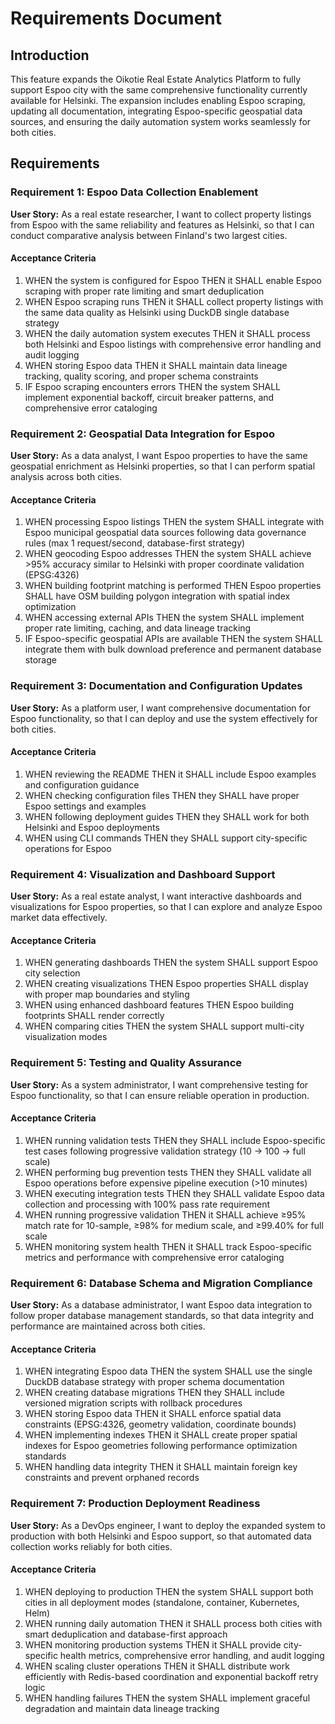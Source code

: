 # Requirements Document

## Introduction

This feature expands the Oikotie Real Estate Analytics Platform to fully support Espoo city with the same comprehensive functionality currently available for Helsinki. The expansion includes enabling Espoo scraping, updating all documentation, integrating Espoo-specific geospatial data sources, and ensuring the daily automation system works seamlessly for both cities.

## Requirements

### Requirement 1: Espoo Data Collection Enablement

**User Story:** As a real estate researcher, I want to collect property listings from Espoo with the same reliability and features as Helsinki, so that I can conduct comparative analysis between Finland's two largest cities.

#### Acceptance Criteria

1. WHEN the system is configured for Espoo THEN it SHALL enable Espoo scraping with proper rate limiting and smart deduplication
2. WHEN Espoo scraping runs THEN it SHALL collect property listings with the same data quality as Helsinki using DuckDB single database strategy
3. WHEN the daily automation system executes THEN it SHALL process both Helsinki and Espoo listings with comprehensive error handling and audit logging
4. WHEN storing Espoo data THEN it SHALL maintain data lineage tracking, quality scoring, and proper schema constraints
5. IF Espoo scraping encounters errors THEN the system SHALL implement exponential backoff, circuit breaker patterns, and comprehensive error cataloging

### Requirement 2: Geospatial Data Integration for Espoo

**User Story:** As a data analyst, I want Espoo properties to have the same geospatial enrichment as Helsinki properties, so that I can perform spatial analysis across both cities.

#### Acceptance Criteria

1. WHEN processing Espoo listings THEN the system SHALL integrate with Espoo municipal geospatial data sources following data governance rules (max 1 request/second, database-first strategy)
2. WHEN geocoding Espoo addresses THEN the system SHALL achieve >95% accuracy similar to Helsinki with proper coordinate validation (EPSG:4326)
3. WHEN building footprint matching is performed THEN Espoo properties SHALL have OSM building polygon integration with spatial index optimization
4. WHEN accessing external APIs THEN the system SHALL implement proper rate limiting, caching, and data lineage tracking
5. IF Espoo-specific geospatial APIs are available THEN the system SHALL integrate them with bulk download preference and permanent database storage

### Requirement 3: Documentation and Configuration Updates

**User Story:** As a platform user, I want comprehensive documentation for Espoo functionality, so that I can deploy and use the system effectively for both cities.

#### Acceptance Criteria

1. WHEN reviewing the README THEN it SHALL include Espoo examples and configuration guidance
2. WHEN checking configuration files THEN they SHALL have proper Espoo settings and examples
3. WHEN following deployment guides THEN they SHALL work for both Helsinki and Espoo deployments
4. WHEN using CLI commands THEN they SHALL support city-specific operations for Espoo

### Requirement 4: Visualization and Dashboard Support

**User Story:** As a real estate analyst, I want interactive dashboards and visualizations for Espoo properties, so that I can explore and analyze Espoo market data effectively.

#### Acceptance Criteria

1. WHEN generating dashboards THEN the system SHALL support Espoo city selection
2. WHEN creating visualizations THEN Espoo properties SHALL display with proper map boundaries and styling
3. WHEN using enhanced dashboard features THEN Espoo building footprints SHALL render correctly
4. WHEN comparing cities THEN the system SHALL support multi-city visualization modes

### Requirement 5: Testing and Quality Assurance

**User Story:** As a system administrator, I want comprehensive testing for Espoo functionality, so that I can ensure reliable operation in production.

#### Acceptance Criteria

1. WHEN running validation tests THEN they SHALL include Espoo-specific test cases following progressive validation strategy (10 → 100 → full scale)
2. WHEN performing bug prevention tests THEN they SHALL validate all Espoo operations before expensive pipeline execution (>10 minutes)
3. WHEN executing integration tests THEN they SHALL validate Espoo data collection and processing with 100% pass rate requirement
4. WHEN running progressive validation THEN it SHALL achieve ≥95% match rate for 10-sample, ≥98% for medium scale, and ≥99.40% for full scale
5. WHEN monitoring system health THEN it SHALL track Espoo-specific metrics and performance with comprehensive error cataloging

### Requirement 6: Database Schema and Migration Compliance

**User Story:** As a database administrator, I want Espoo data integration to follow proper database management standards, so that data integrity and performance are maintained across both cities.

#### Acceptance Criteria

1. WHEN integrating Espoo data THEN the system SHALL use the single DuckDB database strategy with proper schema documentation
2. WHEN creating database migrations THEN they SHALL include versioned migration scripts with rollback procedures
3. WHEN storing Espoo data THEN it SHALL enforce spatial data constraints (EPSG:4326, geometry validation, coordinate bounds)
4. WHEN implementing indexes THEN it SHALL create proper spatial indexes for Espoo geometries following performance optimization standards
5. WHEN handling data integrity THEN it SHALL maintain foreign key constraints and prevent orphaned records

### Requirement 7: Production Deployment Readiness

**User Story:** As a DevOps engineer, I want to deploy the expanded system to production with both Helsinki and Espoo support, so that automated data collection works reliably for both cities.

#### Acceptance Criteria

1. WHEN deploying to production THEN the system SHALL support both cities in all deployment modes (standalone, container, Kubernetes, Helm)
2. WHEN running daily automation THEN it SHALL process both cities with smart deduplication and database-first approach
3. WHEN monitoring production systems THEN it SHALL provide city-specific health metrics, comprehensive error handling, and audit logging
4. WHEN scaling cluster operations THEN it SHALL distribute work efficiently with Redis-based coordination and exponential backoff retry logic
5. WHEN handling failures THEN the system SHALL implement graceful degradation and maintain data lineage tracking